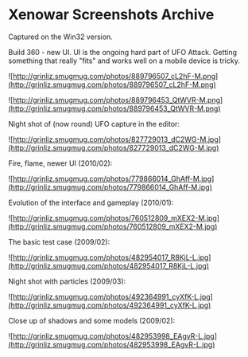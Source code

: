 # Xenowar Screenshots Archive #

Captured on the Win32 version.

Build 360 - new UI. UI is the ongoing hard part of UFO Attack. Getting something that really "fits" and works well on a mobile device is tricky.

![http://grinliz.smugmug.com/photos/889796507_cL2hF-M.png](http://grinliz.smugmug.com/photos/889796507_cL2hF-M.png)

![http://grinliz.smugmug.com/photos/889796453_QtWVR-M.png](http://grinliz.smugmug.com/photos/889796453_QtWVR-M.png)

Night shot of (now round) UFO capture in the editor:

![http://grinliz.smugmug.com/photos/827729013_dC2WG-M.jpg](http://grinliz.smugmug.com/photos/827729013_dC2WG-M.jpg)

Fire, flame, newer UI (2010/02):

![http://grinliz.smugmug.com/photos/779866014_GhAff-M.jpg](http://grinliz.smugmug.com/photos/779866014_GhAff-M.jpg)

Evolution of the interface and gameplay (2010/01):

![http://grinliz.smugmug.com/photos/760512809_mXEX2-M.jpg](http://grinliz.smugmug.com/photos/760512809_mXEX2-M.jpg)

The basic test case (2009/02):

![http://grinliz.smugmug.com/photos/482954017_R8KjL-L.jpg](http://grinliz.smugmug.com/photos/482954017_R8KjL-L.jpg)

Night shot with particles (2009/03):

![http://grinliz.smugmug.com/photos/492364991_cyXfK-L.jpg](http://grinliz.smugmug.com/photos/492364991_cyXfK-L.jpg)

Close up of shadows and some models (2009/02):

![http://grinliz.smugmug.com/photos/482953998_EAgvR-L.jpg](http://grinliz.smugmug.com/photos/482953998_EAgvR-L.jpg)